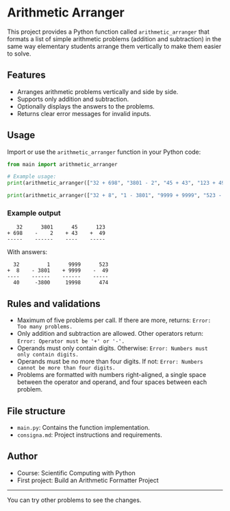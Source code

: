# Arithmetic Arranger

This project provides a Python function called `arithmetic_arranger` that formats a list of simple arithmetic problems (addition and subtraction) in the same way elementary students arrange them vertically to make them easier to solve.

## Features
- Arranges arithmetic problems vertically and side by side.
- Supports only addition and subtraction.
- Optionally displays the answers to the problems.
- Returns clear error messages for invalid inputs.

## Usage

Import or use the `arithmetic_arranger` function in your Python code:

```python
from main import arithmetic_arranger

# Example usage:
print(arithmetic_arranger(["32 + 698", "3801 - 2", "45 + 43", "123 + 49"]))

print(arithmetic_arranger(["32 + 8", "1 - 3801", "9999 + 9999", "523 - 49"], True))
```

### Example output
```
   32      3801      45      123
+ 698    -    2    + 43    +  49
-----    ------    ----    -----
```
With answers:
```
  32         1      9999      523
+  8    - 3801    + 9999    -  49
----    ------    ------    -----
  40     -3800     19998      474
```

## Rules and validations
- Maximum of five problems per call. If there are more, returns: `Error: Too many problems.`
- Only addition and subtraction are allowed. Other operators return: `Error: Operator must be '+' or '-'.`
- Operands must only contain digits. Otherwise: `Error: Numbers must only contain digits.`
- Operands must be no more than four digits. If not: `Error: Numbers cannot be more than four digits.`
- Problems are formatted with numbers right-aligned, a single space between the operator and operand, and four spaces between each problem.

## File structure
- `main.py`: Contains the function implementation.
- `consigna.md`: Project instructions and requirements.

## Author
- Course: Scientific Computing with Python
- First project: Build an Arithmetic Formatter Project

---
You can try other problems to see the changes.